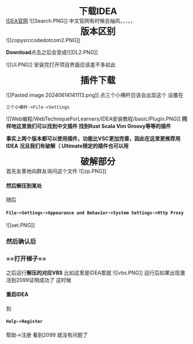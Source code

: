 <b><div align='center' ><font size='5'>下载IDEA</font></div></b>
[IDEA官网](https://www.jetbrains.com/idea/)
![[Search.PNG]]
中文官网有时候会抽风，，，，，
<b><div align='center' ><font size='5'>版本区别</font></div></b>
![[copysrccodedotcom2.PNG]]


**Download**点击之后会变成![[DL2.PNG]]


![[UI.PNG]]
安装完打开项目界面应该差不多如此
<b><div align='center' ><font size='5'>插件下载</font></div></b>

![[Pasted image 20240614141113.png]]
点三个小横杆应该会出现这个
设置在

```
三个小横杆->File->Settings
```

![[Web编程/WebTechniqueForLearners/IDEA安装教程/basic/Plugin.PNG]]
<b>同样地这里我们可以找到中文插件
找到Rust Scala Vim Groovy等等的插件</b>

**事实上两个版本都可以使用插件，功能比VSC更加完善，因此在这里更推荐用IDEA**
**况且我们有破解（
Ultimate限定的插件也可以用**
<b><div align='center' ><font size='5'>破解部分</font></div></b>
首先友善地向群友询问这个文件
![[zp.PNG]]
#### 然后解压到某处

随后
#### `File->Settings->Appearance and Behavior->System Settings->Http Proxy`
![[set.PNG]]
### 然后确认后
### ==打开梯子==

之后运行**解压的对应VBS**
比如这里是IDEA那就
![[vbs.PNG]]
运行后如果出现激活到2099证明成功了
这时候
#### 重启IDEA

到
#### `Help->Register`
帮助->注册
看到2099
就没有问题了
